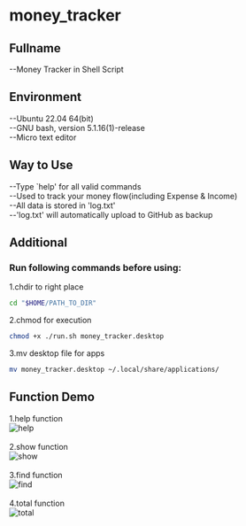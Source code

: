 # money_tracker
## Fullname
--Money Tracker in Shell Script<br />
## Environment
--Ubuntu 22.04 64(bit)<br />
--GNU bash, version 5.1.16(1)-release<br />
--Micro text editor<br />
## Way to Use
--Type `help' for all valid commands<br/>
--Used to track your money flow(including Expense & Income)<br/>
--All data is stored in 'log.txt'<br/>
--'log.txt' will automatically upload to GitHub as backup<br/>
## Additional
### Run following commands before using:
1.chdir to right place<br/>
```sh
cd "$HOME/PATH_TO_DIR"
```
2.chmod for execution<br/>
```sh
chmod +x ./run.sh money_tracker.desktop
```  
3.mv desktop file for apps
```sh
mv money_tracker.desktop ~/.local/share/applications/ 
```
## Function Demo

1.help function<br/>![help](https://user-images.githubusercontent.com/87600155/210159476-083328a0-f2a2-4149-b18e-f30becad6ea6.png)<br/><br/>
2.show function<br/>![show](https://user-images.githubusercontent.com/87600155/210159480-160c34de-3ea7-4f46-9210-65d71321ef66.png)<br/><br/>
3.find function<br/>![find](https://user-images.githubusercontent.com/87600155/210159488-e7253cb4-c4d3-4dc0-ba61-8e6aa2f1c755.png)<br/><br/>
4.total function<br/>![total](https://user-images.githubusercontent.com/87600155/210159485-9e0601db-8938-464c-b378-5f61c2e82df9.png)<br/><br/>
